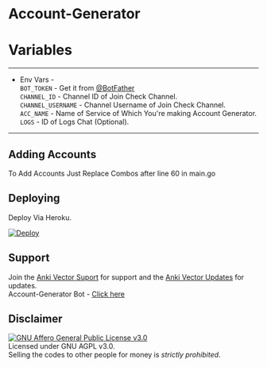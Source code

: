 # Account-Generator

# Variables
 ---------------
 * Env Vars - <br>
 `BOT_TOKEN` - Get it from [@BotFather](https://t.me/BotFather)   
 `CHANNEL_ID` - Channel ID of Join Check Channel.   
 `CHANNEL_USERNAME` - Channel Username of Join Check Channel.   
 `ACC_NAME` - Name of Service of Which You're making Account Generator. <br>
 `LOGS` - ID of Logs Chat (Optional).
-----------------    

## Adding Accounts 
To Add Accounts Just Replace Combos after line 60 in main.go
## Deploying
Deploy Via Heroku.

[![Deploy](https://www.herokucdn.com/deploy/button.svg)](https://heroku.com/deploy?template=https://github.com/Damantha126/Account-Generator)


## Support   
Join the [Anki Vector Suport](https://t.me/AnkiVectorUpdates) for support and the [Anki Vector Updates](https://t.me/AnkiVectorUpdates) for updates.   
Account-Generator Bot - [Click here](https://t.me/) 


## Disclaimer
[![GNU Affero General Public License v3.0](https://www.gnu.org/graphics/agplv3-155x51.png)](https://www.gnu.org/licenses/agpl-3.0.en.html#header)    
Licensed under GNU AGPL v3.0.   
Selling the codes to other people for money is *strictly prohibited*.
